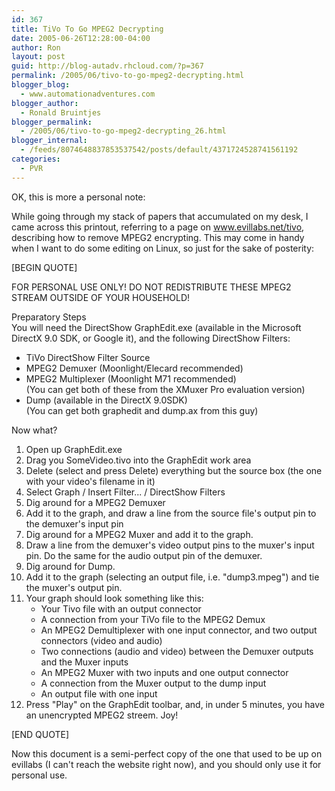 ```yaml
---
id: 367
title: TiVo To Go MPEG2 Decrypting
date: 2005-06-26T12:28:00-04:00
author: Ron
layout: post
guid: http://blog-autadv.rhcloud.com/?p=367
permalink: /2005/06/tivo-to-go-mpeg2-decrypting.html
blogger_blog:
  - www.automationadventures.com
blogger_author:
  - Ronald Bruintjes
blogger_permalink:
  - /2005/06/tivo-to-go-mpeg2-decrypting_26.html
blogger_internal:
  - /feeds/8074648837853537542/posts/default/4371724528741561192
categories:
  - PVR
---
```

OK, this is more a personal note:

While going through my stack of papers that accumulated on my desk, I came across this printout, referring to a page on www.evillabs.net/tivo, describing how to remove MPEG2 encrypting. This may come in handy when I want to do some editing on Linux, so just for the sake of posterity:

[BEGIN QUOTE]

FOR PERSONAL USE ONLY! DO NOT REDISTRIBUTE THESE MPEG2 STREAM OUTSIDE OF YOUR HOUSEHOLD!

Preparatory Steps  
You will need the DirectShow GraphEdit.exe (available in the Microsoft DirectX 9.0 SDK, or Google it), and the following DirectShow Filters:

  * TiVo DirectShow Filter Source
  * MPEG2 Demuxer (Moonlight/Elecard recommended)
  * MPEG2 Multiplexer (Moonlight M71 recommended)  
    (You can get both of these from the XMuxer Pro evaluation version)
  * Dump (available in the DirectX 9.0SDK)  
    (You can get both graphedit and dump.ax from this guy)

Now what?

  1. Open up GraphEdit.exe
  2. Drag you SomeVideo.tivo into the GraphEdit work area
  3. Delete (select and press Delete) everything but the source box (the one with your video's filename in it)
  4. Select Graph / Insert Filter... / DirectShow Filters
  5. Dig around for a MPEG2 Demuxer
  6. Add it to the graph, and draw a line from the source file's output pin to the demuxer's input pin
  7. Dig around for a MPEG2 Muxer and add it to the graph.
  8. Draw a line from the demuxer's video output pins to the muxer's input pin. Do the same for the audio output pin of the demuxer.
  9. Dig around for Dump.
 10. Add it to the graph (selecting an output file, i.e. "dump3.mpeg") and tie the muxer's output pin.
 11. Your graph should look something like this: 
      * Your Tivo file with an output connector
      * A connection from your TiVo file to the MPEG2 Demux
      * An MPEG2 Demultiplexer with one input connector, and two output connectors (video and audio)
      * Two connections (audio and video) between the Demuxer outputs and the Muxer inputs
      * An MPEG2 Muxer with two inputs and one output connector
      * A connection from the Muxer output to the dump input
      * An output file with one input
 12. Press "Play" on the GraphEdit toolbar, and, in under 5 minutes, you have an unencrypted MPEG2 streem. Joy!

[END QUOTE]

Now this document is a semi-perfect copy of the one that used to be up on evillabs (I can't reach the website right now), and you should only use it for personal use.